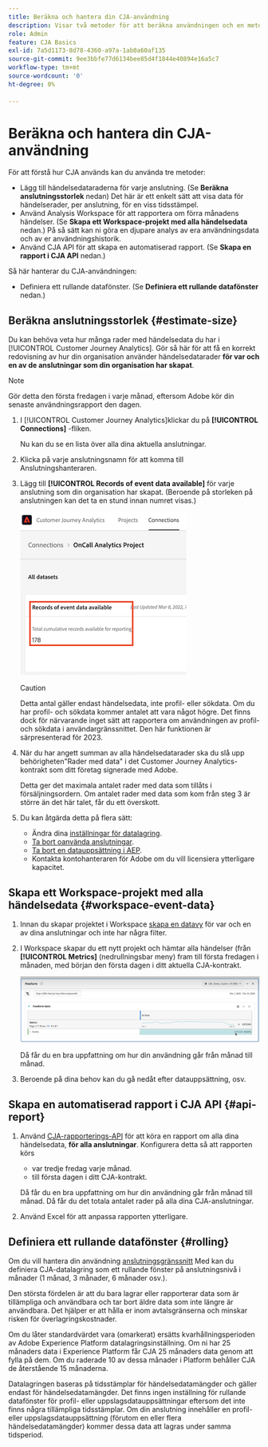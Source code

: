 ```yaml
---
title: Beräkna och hantera din CJA-användning
description: Visar två metoder för att beräkna användningen och en metod för att hantera den.
role: Admin
feature: CJA Basics
exl-id: 7a5d1173-8d78-4360-a97a-1ab0a60af135
source-git-commit: 9ee3bbfe77d6134bee85d4f1844e40894e16a5c7
workflow-type: tm+mt
source-wordcount: '0'
ht-degree: 0%

---
```


# Beräkna och hantera din CJA-användning

För att förstå hur CJA används kan du använda tre metoder:

* Lägg till händelsedataraderna för varje anslutning. (Se **Beräkna anslutningsstorlek** nedan) Det här är ett enkelt sätt att visa data för händelserader, per anslutning, för en viss tidsstämpel.
* Använd Analysis Workspace för att rapportera om förra månadens händelser. (Se **Skapa ett Workspace-projekt med alla händelsedata** nedan.) På så sätt kan ni göra en djupare analys av era användningsdata och av er användningshistorik.
* Använd CJA API för att skapa en automatiserad rapport. (Se **Skapa en rapport i CJA API** nedan.)

Så här hanterar du CJA-användningen:

* Definiera ett rullande datafönster. (Se **Definiera ett rullande datafönster** nedan.)

## Beräkna anslutningsstorlek {#estimate-size}

Du kan behöva veta hur många rader med händelsedata du har i [!UICONTROL Customer Journey Analytics]. Gör så här för att få en korrekt redovisning av hur din organisation använder händelsedatarader **för var och en av de anslutningar som din organisation har skapat**.

>[!NOTE]
>
>Gör detta den första fredagen i varje månad, eftersom Adobe kör din senaste användningsrapport den dagen.

1. I [!UICONTROL Customer Journey Analytics]klickar du på **[!UICONTROL Connections]** -fliken.

   Nu kan du se en lista över alla dina aktuella anslutningar.

1. Klicka på varje anslutningsnamn för att komma till Anslutningshanteraren.

1. Lägg till **[!UICONTROL Records of event data available]** för varje anslutning som din organisation har skapat. (Beroende på storleken på anslutningen kan det ta en stund innan numret visas.)

   ![händelsedata](assets/event-data.png)

   >[!CAUTION]
   >
   >   Detta antal gäller endast händelsedata, inte profil- eller sökdata. Om du har profil- och sökdata kommer antalet att vara något högre. Det finns dock för närvarande inget sätt att rapportera om användningen av profil- och sökdata i användargränssnittet. Den här funktionen är särpresenterad för 2023.

1. När du har angett summan av alla händelsedatarader ska du slå upp behörigheten&quot;Rader med data&quot; i det Customer Journey Analytics-kontrakt som ditt företag signerade med Adobe.

   Detta ger det maximala antalet rader med data som tillåts i försäljningsordern. Om antalet rader med data som kom från steg 3 är större än det här talet, får du ett överskott.

1. Du kan åtgärda detta på flera sätt:

   * Ändra dina [inställningar för datalagring](https://experienceleague.adobe.com/docs/analytics-platform/using/cja-connections/manage-connections.html#set-rolling-window-for-connection-data-retention).
   * [Ta bort oanvända anslutningar](https://experienceleague.adobe.com/docs/analytics-platform/using/cja-overview/cja-faq.html#implications-of-deleting-data-components).
   * [Ta bort en datauppsättning i AEP](https://experienceleague.adobe.com/docs/analytics-platform/using/cja-overview/cja-faq.html#implications-of-deleting-data-components).
   * Kontakta kontohanteraren för Adobe om du vill licensiera ytterligare kapacitet.

## Skapa ett Workspace-projekt med alla händelsedata {#workspace-event-data}

1. Innan du skapar projektet i Workspace [skapa en datavy](/help/data-views/create-dataview.md) för var och en av dina anslutningar och inte har några filter.

1. I Workspace skapar du ett nytt projekt och hämtar alla händelser (från **[!UICONTROL Metrics]** (nedrullningsbar meny) fram till första fredagen i månaden, med början den första dagen i ditt aktuella CJA-kontrakt.

   ![Händelser](assets/events-usage.png)

   Då får du en bra uppfattning om hur din användning går från månad till månad.

1. Beroende på dina behov kan du gå nedåt efter datauppsättning, osv.


## Skapa en automatiserad rapport i CJA API {#api-report}

1. Använd [CJA-rapporterings-API](https://developer.adobe.com/cja-apis/docs/api/#tag/Reporting-API) för att köra en rapport om alla dina händelsedata, **för alla anslutningar**. Konfigurera detta så att rapporten körs

   * var tredje fredag varje månad.
   * till första dagen i ditt CJA-kontrakt.

   Då får du en bra uppfattning om hur din användning går från månad till månad. Då får du det totala antalet rader på alla dina CJA-anslutningar.

1. Använd Excel för att anpassa rapporten ytterligare.

## Definiera ett rullande datafönster {#rolling}

Om du vill hantera din användning [anslutningsgränssnitt](/help/connections/create-connection.md) Med kan du definiera CJA-datalagring som ett rullande fönster på anslutningsnivå i månader (1 månad, 3 månader, 6 månader osv.).

Den största fördelen är att du bara lagrar eller rapporterar data som är tillämpliga och användbara och tar bort äldre data som inte längre är användbara. Det hjälper er att hålla er inom avtalsgränserna och minskar risken för överlagringskostnader.

Om du låter standardvärdet vara (omarkerat) ersätts kvarhållningsperioden av Adobe Experience Platform datalagringsinställning. Om ni har 25 månaders data i Experience Platform får CJA 25 månaders data genom att fylla på dem. Om du raderade 10 av dessa månader i Platform behåller CJA de återstående 15 månaderna.

Datalagringen baseras på tidsstämplar för händelsedatamängder och gäller endast för händelsedatamängder. Det finns ingen inställning för rullande datafönster för profil- eller uppslagsdatauppsättningar eftersom det inte finns några tillämpliga tidsstämplar. Om din anslutning innehåller en profil- eller uppslagsdatauppsättning (förutom en eller flera händelsedatamängder) kommer dessa data att lagras under samma tidsperiod.

